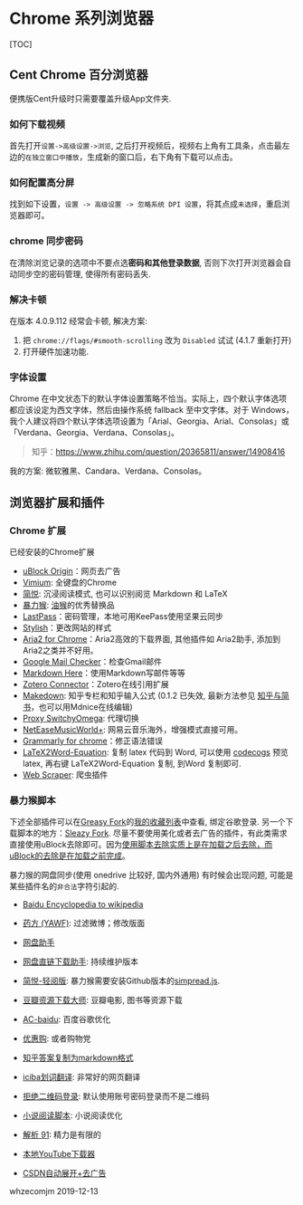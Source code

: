 # Chrome 系列浏览器 

[TOC]

## Cent Chrome 百分浏览器

便携版Cent升级时只需要覆盖升级App文件夹.



### 如何下载视频

首先打开`设置->高级设置->浏览`, 之后打开视频后，视频右上角有工具条，点击最左边的`在独立窗口中播放`，生成新的窗口后，右下角有下载可以点击。



### 如何配置高分屏

找到如下设置，`设置 -> 高级设置 -> 忽略系统 DPI 设置`，将其点成`未选择`，重启浏览器即可。



### chrome 同步密码

在清除浏览记录的选项中不要点选**密码和其他登录数据**, 否则下次打开浏览器会自动同步空的密码管理, 使得所有密码丢失.



### 解决卡顿

在版本 4.0.9.112 经常会卡顿, 解决方案:

1. 把 `chrome://flags/#smooth-scrolling` 改为 `Disabled` 试试 (4.1.7 重新打开)
2. 打开硬件加速功能.



### 字体设置

Chrome 在中文状态下的默认字体设置策略不恰当。实际上，四个默认字体选项都应该设定为西文字体，然后由操作系统 fallback 至中文字体。对于 Windows，我个人建议将四个默认字体选项设置为「Arial、Georgia、Arial、Consolas」或「Verdana、Georgia、Verdana、Consolas」。

> 知乎：https://www.zhihu.com/question/20365811/answer/14908416

我的方案: 微软雅黑、Candara、Verdana、Consolas。



## 浏览器扩展和插件

### Chrome 扩展

已经安装的Chrome扩展

* [uBlock Origin](https://github.com/gorhill/uBlock)：网页去广告
* [Vimium](https://vimium.github.io/): 全键盘的Chrome
* [简悦](https://chrome.google.com/webstore/detail/simpread-reader-view/ijllcpnolfcooahcekpamkbidhejabll/): 沉浸阅读模式, 也可以识别阅览 Markdown 和 LaTeX
* [暴力猴](https://chrome.google.com/webstore/detail/violentmonkey/jinjaccalgkegednnccohejagnlnfdag): [油猴](http://tampermonkey.net/)的优秀替换品
* [LastPass](https://www.lastpass.com/zh)：密码管理，本地可用KeePass使用坚果云同步
* [Stylish](https://userstyles.org/)：更改网站的样式
* [Aria2 for Chrome](https://chrome.google.com/webstore/detail/aria2-for-chrome/mpkodccbngfoacfalldjimigbofkhgjn)：Aria2高效的下载界面, 其他插件如 Aria2助手, 添加到 Aria2之类并不好用。
* [Google Mail Checker](https://chrome.google.com/webstore/detail/google-mail-checker/mihcahmgecmbnbcchbopgniflfhgnkff)：检查Gmail邮件
* [Markdown Here](https://markdown-here.com)：使用Markdown写邮件等等
* [Zotero Connector](https://chrome.google.com/webstore/detail/zotero-connector/ekhagklcjbdpajgpjgmbionohlpdbjgc)：Zotero在线引用扩展
* [Makedown](https://chrome.google.com/webstore/detail/makedown/hjhdlmnpinhhbonjckafaeaacblilpkc): 知乎专栏和知乎输入公式 (0.1.2 已失效, 最新方法参见 [知乎与简书](E:\MdNotes\AppNotes\Markdown\知乎与简书.md)，也可以用Mdnice在线编辑)
* [Proxy SwitchyOmega](https://chrome.google.com/webstore/detail/proxy-switchyomega/padekgcemlokbadohgkifijomclgjgif): 代理切换
* [NetEaseMusicWorld+](https://chrome.google.com/webstore/detail/neteasemusicworld%20/pjcgkmiglhiambjngnljkdpoggonlnfe): 网易云音乐海外，增强模式直接可用。
* [Grammarly for chrome](https://chrome.google.com/webstore/detail/grammarly-for-chrome/kbfnbcaeplbcioakkpcpgfkobkghlhen)：修正语法错误
* [LaTeX2Word-Equation](https://chrome.google.com/webstore/detail/latex2word-equation): 复制 latex 代码到 Word, 可以使用 [codecogs](http://latex.codecogs.com/eqneditor/editor.php) 预览latex, 再右键 LaTeX2Word-Equation 复制, 到Word 复制即可.
* [Web Scraper](https://chrome.google.com/webstore/detail/web-scraper/): 爬虫插件



### 暴力猴脚本

下述全部插件可以在[Greasy Fork](https://greasyfork.org/zh-CN)的[我的收藏列表](https://greasyfork.org/zh-CN/scripts?set=323311)中查看, 绑定谷歌登录. 另一个下载脚本的地方：[Sleazy Fork](https://sleazyfork.org/zh-CN/scripts). 尽量不要使用美化或者去广告的插件，有此类需求直接使用uBlock去除即可。因为<u>使用脚本去除实质上是在加载之后去除，而uBlock的去除是在加载之前完成</u>。

暴力猴的网盘同步(使用 onedrive 比较好, 国内外通用) 有时候会出现问题, 可能是某些插件名的`非合法`字符引起的.

- [Baidu Encyclopedia to wikipedia](https://greasyfork.org/zh-CN/scripts/20134)

- [药方 (YAWF)](https://greasyfork.org/zh-CN/scripts/3249): 过滤微博；修改版面

- [网盘助手](https://greasyfork.org/zh-CN/scripts/378301)

- [网盘直链下载助手](https://www.baiduyun.wiki/install.html): 持续维护版本

- [简悦-轻阅版](https://greasyfork.org/zh-CN/scripts/39998): 暴力猴需要安装Github版本的[simpread.js](https://raw.githubusercontent.com/Kenshin/simpread-little/master/src/userscript/simpread.js).

- [豆瓣资源下载大师](https://greasyfork.org/zh-CN/scripts/329484): 豆瓣电影, 图书等资源下载

- [AC-baidu](https://greasyfork.org/zh-CN/scripts/14178): 百度谷歌优化

- [优惠购](https://greasyfork.org/zh-CN/scripts/378081): 或者购物党

- [知乎答案复制为markdown格式](https://greasyfork.org/zh-CN/scripts/370215)

- [iciba划词翻译](https://greasyfork.org/zh-CN/scripts/6303): 非常好的网页翻译

- [拒绝二维码登录](https://greasyfork.org/zh-CN/scripts/27183): 默认使用账号密码登录而不是二维码

- [小说阅读脚本](https://greasyfork.org/scripts/292/): 小说阅读优化

- [解析 91](https://greasyfork.org/zh-CN/scripts/378608): 精力是有限的

- [本地YouTube下载器](https://greasyfork.org/zh-CN/scripts/369400-local-youtube-downloader)

- [CSDN自动展开+去广告](https://greasyfork.org/zh-CN/scripts/372452)

  



whzecomjm 
2019-12-13



